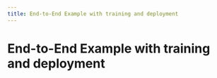 ```yaml
---
title: End-to-End Example with training and deployment
---
```


<h1>End-to-End Example with training and deployment</h1>
